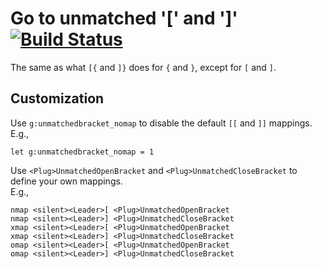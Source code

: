 # Go to unmatched '[' and ']' [![Build Status][1]][2]

The same as what `[{` and `]}` does for `{` and `}`, except for `[` and `]`.

## Customization

Use `g:unmatchedbracket_nomap` to disable the default `[[` and `]]` mappings.\
E.g.,
```vim
let g:unmatchedbracket_nomap = 1
```

Use `<Plug>UnmatchedOpenBracket` and `<Plug>UnmatchedCloseBracket` to define
your own mappings.\
E.g.,
```vim
nmap <silent><Leader>[ <Plug>UnmatchedOpenBracket
nmap <silent><Leader>] <Plug>UnmatchedCloseBracket
xmap <silent><Leader>[ <Plug>UnmatchedOpenBracket
xmap <silent><Leader>] <Plug>UnmatchedCloseBracket
omap <silent><Leader>[ <Plug>UnmatchedOpenBracket
omap <silent><Leader>] <Plug>UnmatchedCloseBracket
```

[1]: https://travis-ci.com/chaoren/vim-unmatchedbracket.svg?branch=master
[2]: https://travis-ci.com/chaoren/vim-unmatchedbracket
